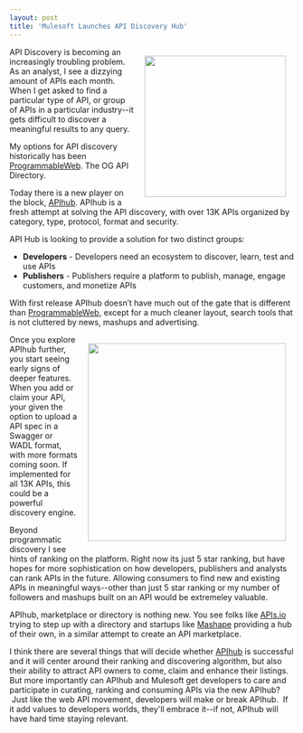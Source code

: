 ```yaml
---
layout: post
title: 'Mulesoft Launches API Discovery Hub'
---
```

<p><a href="http://www.mulesoft.org/" target="_blank"><img style="padding: 15px;" src="https://s3.amazonaws.com/kinlane-productions/api-evangelist/mulesoft/mulesoft-logo.jpeg" alt="" width="250" align="right" /></a></p>
<p>API Discovery is becoming an increasingly troubling problem.  As an analyst, I see a dizzying amount of APIs each month.   When I get asked to find a particular type of API, or group of APIs in a particular industry--it gets difficult to discover a meaningful results to any query.</p>
<p>My options for API discovery historically has been <a href="http://www.programmableweb.com">ProgrammableWeb</a>.  The OG API Directory.</p>
<p>Today there is a new player on the block, <a href="http://www.apihub.com/">APIhub</a>.  APIhub is a fresh attempt at solving the API discovery, with over 13K APIs organized by category, type, protocol, format and security.</p>
<p>API Hub is looking to provide a solution for two distinct groups:</p>
<ul class="mainlist">
<li><strong>Developers</strong> - Developers need an ecosystem to discover, learn, test and use APIs</li>
<li><strong>Publishers</strong> - Publishers require a platform to publish, manage, engage customers, and monetize APIs</li>
</ul>
<p>With first release APIhub&nbsp;doesn&rsquo;t have much out of the gate that is different than <a title="ProgrammableWeb" href="http://www.programmableweb.com">ProgrammableWeb</a>, except for a much cleaner layout, search tools that is not cluttered by news, mashups and advertising.</p>
<p><a href="http://www.apihub.com/" target="_blank"><img style="padding: 15px;" src="https://s3.amazonaws.com/kinlane-productions/api-evangelist/mulesoft/API-Hub-Screenshot-2.png" alt="" width="350" align="right" /></a></p>
<p>Once you explore APIhub further, you start seeing early signs of deeper features.  When you add or claim your API, your given the option to upload a API spec in a Swagger or WADL format, with more formats coming soon.  If implemented for all 13K APIs, this could be a powerful discovery engine.</p>
<p>Beyond programmatic discovery I see hints of ranking on the platform.  Right now its just 5 star ranking, but have hopes for more sophistication on how developers, publishers and analysts can rank APIs in the future.  Allowing consumers to find new and existing APIs in meaningful ways--other than just 5 star ranking or my number of followers and mashups built on an API would be extremeley valuable.</p>
<p>APIhub, marketplace or directory is nothing new.  You see folks like <a href="http://apis.io/apis">APIs.io</a> trying to step up with a directory and startups like <a href="https://www.mashape.com/">Mashape</a> providing a hub of their own, in a similar attempt to create an API marketplace.</p>
<p>I think there are several things that will decide whether <a href="http://www.apihub.com/">APIhub</a> is successful and it will center around their ranking and discovering algorithm, but also their ability to attract API owners to come, claim and enhance their listings.  But more importantly can APIhub and Mulesoft get developers to care and participate in curating, ranking and consuming APIs via the new APIhub? &nbsp;Just like the web API movement, developers will make or break APIhub. &nbsp;If it add values to developers worlds, they'll embrace it--if not, APIhub will have hard time staying relevant.</p>